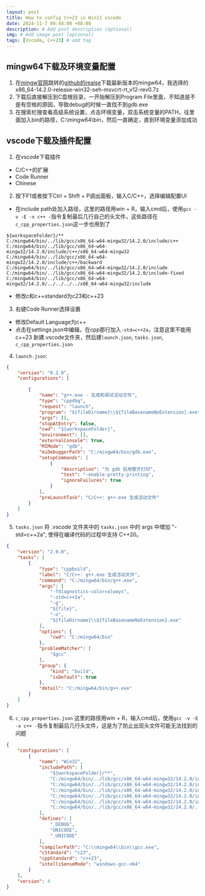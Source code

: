 ```yaml
---
layout: post
title: How to config C++23 in Win11 vscode 
date: 2024-11-7 09:48:00 +08:00
description: # Add post description (optional)
img: # Add image post (optional)
tags: [Vscode, C++23] # add tag
---
```


## mingw64下载及环境变量配置
1. 在[mingw官网](https://www.mingw-w64.org/downloads/#mingw-builds)跳转的[github的realse](https://github.com/niXman/mingw-builds-binaries/releases)下载最新版本的mingw64，我选择的x86_64-14.2.0-release-win32-seh-msvcrt-rt_v12-rev0.7z
2. 下载后直接解压到C盘根目录，一开始解压到Program File里面，不知道是不是有空格的原因，导致debug的时候一直找不到gdb.exe
3. 在搜索栏搜查看高级系统设置，点击环境变量，双击系统变量的PATH，往里面加入bin的路径，C:\mingw64\bin，然后一直确定，直到环境变量添加成功

## vscode下载及插件配置
1. 在vscode下载插件
- C/C++的扩展
- Code Runner
- Chinese
2. 按下F1或者按下Ctrl + Shift + P调出面板，输入C/C++，选择编辑配置UI
- 在include path处加入路径，这里的路径用win + R，输入cmd后，使用`gcc -v -E -x c++ -`指令复制最后几行自己的头文件，这些路径在`c_cpp_properties.json`这一步也用到了
```shell
${workspaceFolder}/**
C:/mingw64/bin/../lib/gcc/x86_64-w64-mingw32/14.2.0/include/c++
C:/mingw64/bin/../lib/gcc/x86_64-w64-mingw32/14.2.0/include/c++/x86_64-w64-mingw32
C:/mingw64/bin/../lib/gcc/x86_64-w64-mingw32/14.2.0/include/c++/backward
C:/mingw64/bin/../lib/gcc/x86_64-w64-mingw32/14.2.0/include
C:/mingw64/bin/../lib/gcc/x86_64-w64-mingw32/14.2.0/include-fixed
C:/mingw64/bin/../lib/gcc/x86_64-w64-mingw32/14.2.0/../../../../x86_64-w64-mingw32/include
```
- 修改c和c++standard为c23和c++23
3. 右键Code Runner选择设置
- 修改Default Language为c++
- 点击在settings.json中编辑，在cpp那行加入`-std=c++2a`，注意这里不能用c++23
新建.vscode文件夹，然后建`launch.json`, `tasks.json`, `c_cpp_properties.json`
4. `launch.json`:
```json
{
    "version": "0.2.0",
    "configurations": [

        {
            "name": "g++.exe - 生成和调试活动文件",
            "type": "cppdbg",
            "request": "launch",
            "program": "${fileDirname}\\${fileBasenameNoExtension}.exe",
            "args": [],
            "stopAtEntry": false,
            "cwd": "${workspaceFolder}",
            "environment": [],
            "externalConsole": true,
            "MIMode": "gdb",
            "miDebuggerPath": "C:/mingw64/bin/gdb.exe",
            "setupCommands": [
                {
                    "description": "为 gdb 启用整齐打印",
                    "text": "-enable-pretty-printing",
                    "ignoreFailures": true
                }
            ],
            "preLaunchTask": "C/C++: g++.exe 生成活动文件"
        }
    ]
}
```
5. `tasks.json`
将 .vscode 文件夹中的 `tasks.json` 中的 args 中增加 "-std=c++2a", 使得在编译代码的过程中支持 C++20。
```json
{
    "version": "2.0.0",
    "tasks": [
        {
            "type": "cppbuild",
            "label": "C/C++: g++.exe 生成活动文件",
            "command": "C:/mingw64/bin/g++.exe",
            "args": [
                "-fdiagnostics-color=always",
                "-std=c++2a",
                "-g",
                "${file}",
                "-o",
                "${fileDirname}\\${fileBasenameNoExtension}.exe"
            ],
            "options": {
                "cwd": "C:/mingw64/bin"
            },
            "problemMatcher": [
                "$gcc"
            ],
            "group": {
                "kind": "build",
                "isDefault": true
            },
            "detail": "C:/mingw64/bin/g++.exe"
        }
    ]
}
```
6. `c_cpp_properties.json`
这里的路径用win + R，输入cmd后，使用`gcc -v -E -x c++ -`指令复制最后几行头文件，这是为了防止出现头文件可能无法找到的问题
```json
{
    "configurations": [
        {
            "name": "Win32",
            "includePath": [
                "${workspaceFolder}/**",
                "C:/mingw64/bin/../lib/gcc/x86_64-w64-mingw32/14.2.0/include/c++",
                "C:/mingw64/bin/../lib/gcc/x86_64-w64-mingw32/14.2.0/include/c++/x86_64-w64-mingw32",
                "C:/mingw64/bin/../lib/gcc/x86_64-w64-mingw32/14.2.0/include/c++/backward",
                "C:/mingw64/bin/../lib/gcc/x86_64-w64-mingw32/14.2.0/include",
                "C:/mingw64/bin/../lib/gcc/x86_64-w64-mingw32/14.2.0/include-fixed",
                "C:/mingw64/bin/../lib/gcc/x86_64-w64-mingw32/14.2.0/../../../../x86_64-w64-mingw32/include"
            ],
            "defines": [
                "_DEBUG",
                "UNICODE",
                "_UNICODE"
            ],
            "compilerPath": "C:\\mingw64\\bin\\gcc.exe",
            "cStandard": "c23",
            "cppStandard": "c++23",
            "intelliSenseMode": "windows-gcc-x64"
        }
    ],
    "version": 4
}
```